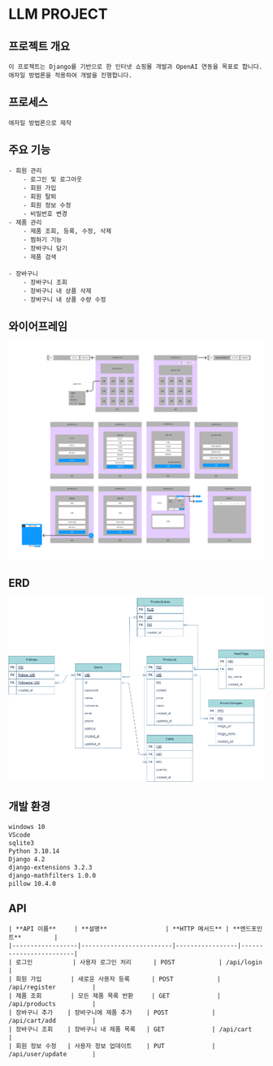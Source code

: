 # LLM PROJECT
## 프로젝트 개요
    이 프로젝트는 Django를 기반으로 한 인터넷 쇼핑몰 개발과 OpenAI 연동을 목표로 합니다. 애자일 방법론을 적용하여 개발을 진행합니다.

## 프로세스
    애자일 방법론으로 제작

## 주요 기능
    - 회원 관리
        - 로그인 및 로그아웃
        - 회원 가입
        - 회원 탈퇴
        - 회원 정보 수정
        - 비밀번호 변경
    - 제품 관리
        - 제품 조회, 등록, 수정, 삭제
        - 찜하기 기능
        - 장바구니 담기
        - 제품 검색
    
    - 장바구니
        - 장바구니 조회
        - 장바구니 내 상품 삭제
        - 장바구니 내 상품 수량 수정
    

## 와이어프레임
![와이어프레임](/docs/image/LLM_PJ.png)

## ERD
![ERD](/docs/image/LLMProject.drawio.png)


## 개발 환경
    windows 10
    VScode
    sqlite3
    Python 3.10.14
    Django 4.2
    django-extensions 3.2.3
    django-mathfilters 1.0.0
    pillow 10.4.0


## API
    | **API 이름**     | **설명**                | **HTTP 메서드** | **엔드포인트**         |
    |------------------|-------------------------|-----------------|------------------------|
    | 로그인           | 사용자 로그인 처리      | POST            | /api/login             |
    | 회원 가입        | 새로운 사용자 등록      | POST            | /api/register          |
    | 제품 조회        | 모든 제품 목록 반환     | GET             | /api/products          |
    | 장바구니 추가    | 장바구니에 제품 추가    | POST            | /api/cart/add          |
    | 장바구니 조회    | 장바구니 내 제품 목록   | GET             | /api/cart              |
    | 회원 정보 수정   | 사용자 정보 업데이트    | PUT             | /api/user/update       |